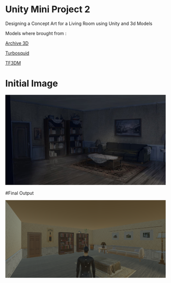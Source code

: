 # Unity Mini Project 2

Designing a Concept Art for a Living Room using Unity and 3d Models

Models where brought from :

[Archive 3D](http://archive3d.net)

[Turbosquid](http://www.turbosquid.com)

[TF3DM](http://tf3dm.com)

# Initial Image

![Alt text](/shh_art_loc_06_living_room.jpg?raw=true "Living Room Image")


#Final Output

![Alt text](/ScreenShot.png?raw=true "Living Room Image")

